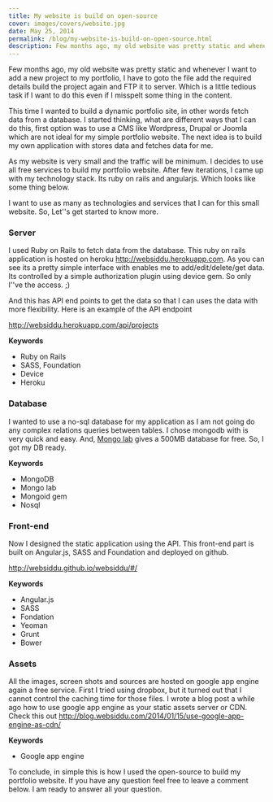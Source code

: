 ```yaml
---
title: My website is build on open-source
cover: images/covers/website.jpg
date: May 25, 2014
permalink: /blog/my-website-is-build-on-open-source.html
description: Few months ago, my old website was pretty static and whenever I want to add a new project to my portfolio, I have to goto the file add the required details build the project again and FTP it to server. Which is...
---
```


Few months ago, my old website was pretty static and whenever I want to add a new project to my portfolio, I have to goto the file add the required details build the project again and FTP it to server. Which is a little tedious task if I want to do this even if I misspelt some thing in the content.

This time I wanted to build a dynamic portfolio site, in other words fetch data from a database. I started thinking, what are different ways that I can do this, first option was to use a CMS like Wordpress, Drupal or Joomla which are not ideal for my simple portfolio website. The next idea is to build my own application with stores data and fetches data for me.

As my website is very small and the traffic will be minimum. I decides to use all free services to build my portfolio website. After few iterations, I came up with my technology stack. Its ruby on rails and angularjs. Which looks like some thing below.

I want to use as many as technologies and services that I can for this small website. So, Let''s get started to know more.

### Server

I used Ruby on Rails to fetch data from the database. This ruby on rails application is hosted on heroku http://websiddu.herokuapp.com. As you can see its a pretty simple interface with enables me to add/edit/delete/get data. Its controlled by a simple authorization plugin using device gem. So only I''ve the access. ;)

And this has API end points to get the data so that I can uses the data with more flexibility. Here is an example of the API endpoint

http://websiddu.herokuapp.com/api/projects

**Keywords**

- Ruby on Rails
- SASS, Foundation
- Device
- Heroku

### Database

I wanted to use a no-sql database for my application as I am not going do any complex relations queries between tables. I chose mongodb with is very quick and easy. And, <a href="https://mongolab.com/" target="blank">Mongo lab</a> gives a 500MB database for free. So, I got my DB ready.

**Keywords**

- MongoDB
- Mongo lab
- Mongoid gem
- Nosql

### Front-end

Now I designed the static application using the API. This front-end part is built on Angular.js, SASS and Foundation and deployed on github.

http://websiddu.github.io/websiddu/#/

**Keywords**

- Angular.js
- SASS
- Fondation
- Yeoman
- Grunt
- Bower

### Assets

All the images, screen shots and sources are hosted on google app engine again a free service. First I tried using dropbox, but it turned out that I cannot control the caching time for those files. I wrote a blog post a while ago how to use google app engine as your static assets server or CDN. Check this out http://blog.websiddu.com/2014/01/15/use-google-app-engine-as-cdn/

**Keywords**

- Google app engine

To conclude, in simple this is how I used the open-source to build my portfolio website. If you have any question feel free to leave a comment below. I am ready to answer all your question.
